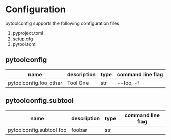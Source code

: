 # Configuration
pytoolconfig supports the following configuration files
 1. pyproject.toml
 2. setup.cfg
 3. pytool.toml
## pytoolconfig
| name                   | description   | type   | command line flag   |
|------------------------|---------------|--------|---------------------|
| pytoolconfig.foo_other | Tool One      | str    | --foo, -f           |
## pytoolconfig.subtool
| name                     | description   | type   | command line flag   |
|--------------------------|---------------|--------|---------------------|
| pytoolconfig.subtool.foo | foobar        | str    |                     |
